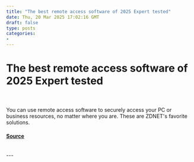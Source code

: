 ```yaml
---
title: "The best remote access software of 2025 Expert tested"
date: Thu, 20 Mar 2025 17:02:16 GMT
draft: false
type: posts
categories: 
- 
---
```

# The best remote access software of 2025 Expert tested

<br/>

<br/>
You can use remote access software to securely access your PC or business resources, no matter where you are. These are ZDNET's favorite solutions.

#### [Source](https://www.zdnet.com/article/best-remote-access-software/)

<br/>
---
